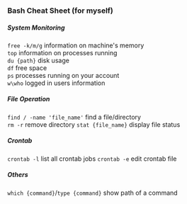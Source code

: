 ### Bash Cheat Sheet (for myself)


##### _System Monitoring_

`free -k/m/g` information on machine's memory   
`top` information on processes running   
`du {path}` disk usage   
`df` free space   
`ps` processes running on your account   
`w\who` logged in users information   

##### _File Operation_

`find / -name 'file_name'` find a file/directory   
`rm -r` remove directory
`stat {file_name}` display file status

##### _Crontab_ 
`crontab -l` list all crontab jobs
`crontab -e` edit crontab file

##### _Others_
`which {command}`/`type {command}` show path of a command 

